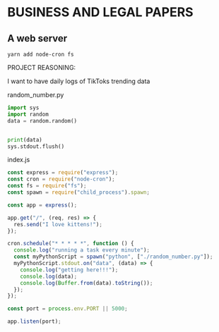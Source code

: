 # BUSINESS AND LEGAL PAPERS

## A web server

```
yarn add node-cron fs
```

PROJECT REASONING:

I want to have daily logs of TikToks trending data

random_number.py

```python
import sys
import random
data = random.random()


print(data)
sys.stdout.flush()
```

index.js

```javascript
const express = require("express");
const cron = require("node-cron");
const fs = require("fs");
const spawn = require("child_process").spawn;

const app = express();

app.get("/", (req, res) => {
  res.send("I love kittens!");
});

cron.schedule("* * * * *", function () {
  console.log("running a task every minute");
  const myPythonScript = spawn("python", ["./random_number.py"]);
  myPythonScript.stdout.on("data", (data) => {
    console.log("getting here!!!");
    console.log(data);
    console.log(Buffer.from(data).toString());
  });
});

const port = process.env.PORT || 5000;

app.listen(port);
```
